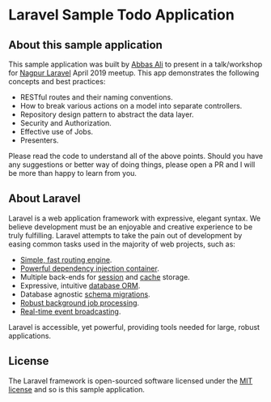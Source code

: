 # Laravel Sample Todo Application

## About this sample application

This sample application was built by [Abbas Ali](https://github.com/abbasali) to present in a talk/workshop for [Nagpur Laravel](https://allevents.in/org/laravel-nagpur/14814865) April 2019 meetup. This app demonstrates the following concepts and best practices:

- RESTful routes and their naming conventions.
- How to break various actions on a model into separate controllers.
- Repository design pattern to abstract the data layer.
- Security and Authorization.
- Effective use of Jobs.
- Presenters.

Please read the code to understand all of the above points. Should you have any suggestions or better way of doing things, please open a PR and I will be more than happy to learn from you.

## About Laravel

Laravel is a web application framework with expressive, elegant syntax. We believe development must be an enjoyable and creative experience to be truly fulfilling. Laravel attempts to take the pain out of development by easing common tasks used in the majority of web projects, such as:

- [Simple, fast routing engine](https://laravel.com/docs/routing).
- [Powerful dependency injection container](https://laravel.com/docs/container).
- Multiple back-ends for [session](https://laravel.com/docs/session) and [cache](https://laravel.com/docs/cache) storage.
- Expressive, intuitive [database ORM](https://laravel.com/docs/eloquent).
- Database agnostic [schema migrations](https://laravel.com/docs/migrations).
- [Robust background job processing](https://laravel.com/docs/queues).
- [Real-time event broadcasting](https://laravel.com/docs/broadcasting).

Laravel is accessible, yet powerful, providing tools needed for large, robust applications.

## License

The Laravel framework is open-sourced software licensed under the [MIT license](https://opensource.org/licenses/MIT) and so is this sample application.
